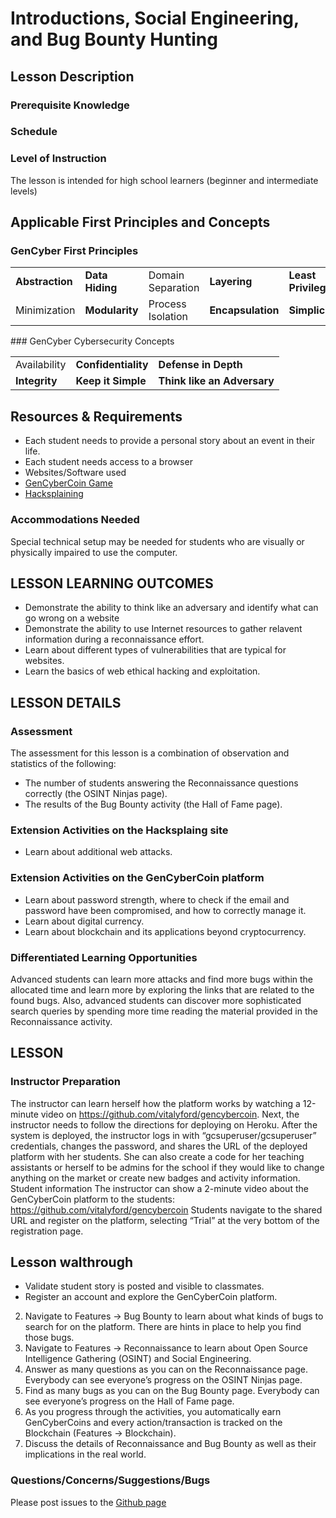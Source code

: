 # Introductions, Social Engineering, and Bug Bounty Hunting

## Lesson Description

### Prerequisite Knowledge

### Schedule

### Level of Instruction
The lesson is intended for high school learners (beginner and intermediate levels)

## Applicable First Principles and Concepts

### GenCyber First Principles
<table border="0">
 <tr>
  <td><b>Abstraction</b></td>
   <td><b>Data Hiding</b></td>
   <td>Domain Separation</td>
   <td><b>Layering</b></td>
   <td><b>Least Privilege</b></td>
 </tr>
 <tr>
   <td>Minimization</td>
   <td><b>Modularity</b></td>
   <td>Process Isolation</td>
   <td><b>Encapsulation</b></td>
  <td><b>Simplicity</b></td>
 </tr>
</table>
### GenCyber Cybersecurity Concepts
<table border="0">
 <tr>
  <td>Availability</td>
  <td><b>Confidentiality</b></td>
  <td><b>Defense in Depth</b></td>
 </tr>
 <tr>
  <td><b>Integrity</b></td>
  <td><b>Keep it Simple</b></td>
  <td><b>Think like an Adversary</b></td>
 </tr>
</table>
 
## Resources & Requirements
- Each student needs to provide a personal story about an event in their life.
- Each student needs access to a browser
- Websites/Software used
 - [GenCyberCoin Game](https://github.com/vitalyford/gencybercoin)
 - [Hacksplaining](https://hacksplaining.com)

### Accommodations Needed
Special technical setup may be needed for students who are visually or physically impaired to use the
computer.

## LESSON LEARNING OUTCOMES
- Demonstrate the ability to think like an adversary and identify what can go wrong on a website
- Demonstrate the ability to use Internet resources to gather relavent information during a reconnaissance effort.
- Learn about different types of vulnerabilities that are typical for websites.
- Learn the basics of web ethical hacking and exploitation.

## LESSON DETAILS
### Assessment
The assessment for this lesson is a combination of observation and statistics of the
following:
- The number of students answering the Reconnaissance questions correctly (the OSINT Ninjas
page).
- The results of the Bug Bounty activity (the Hall of Fame page).
### Extension Activities on the Hacksplaing site
- Learn about additional web attacks.
### Extension Activities on the GenCyberCoin platform
- Learn about password strength, where to check if the email and password have been
compromised, and how to correctly manage it.
- Learn about digital currency.
- Learn about blockchain and its applications beyond cryptocurrency.
### Differentiated Learning Opportunities
Advanced students can learn more attacks and find more bugs within the allocated time and learn more by exploring the links
that are related to the found bugs. Also, advanced students can discover more sophisticated search
queries by spending more time reading the material provided in the Reconnaissance activity.
## LESSON
### Instructor Preparation
The instructor can learn herself how the platform works by watching a 12-minute video on
https://github.com/vitalyford/gencybercoin. Next, the instructor needs to follow the directions for
deploying on Heroku. After the system is deployed, the instructor logs in with
“gcsuperuser/gcsuperuser” credentials, changes the password, and shares the URL of the deployed
platform with her students. She can also create a code for her teaching assistants or herself to be
admins for the school if they would like to change anything on the market or create new badges and
activity information.
Student information
The instructor can show a 2-minute video about the GenCyberCoin platform to the students:
https://github.com/vitalyford/gencybercoin
Students navigate to the shared URL and register on the platform, selecting “Trial” at the very bottom of
the registration page.
## Lesson walthrough
- Validate student story is posted and visible to classmates.
- Register an account and explore the GenCyberCoin platform.
2. Navigate to Features → Bug Bounty to learn about what kinds of bugs to search for on the
platform. There are hints in place to help you find those bugs.
3. Navigate to Features → Reconnaissance to learn about Open Source Intelligence Gathering
(OSINT) and Social Engineering.
4. Answer as many questions as you can on the Reconnaissance page. Everybody can see
everyone’s progress on the OSINT Ninjas page.
5. Find as many bugs as you can on the Bug Bounty page. Everybody can see everyone’s progress
on the Hall of Fame page.
6. As you progress through the activities, you automatically earn GenCyberCoins and every
action/transaction is tracked on the Blockchain (Features → Blockchain).
7. Discuss the details of Reconnaissance and Bug Bounty as well as their implications in the real
world.
### Questions/Concerns/Suggestions/Bugs
Please post issues to the [Github page](https://github/kengraf/GenCyber)
